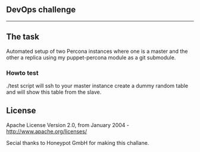 ## DevOps challenge

---

The task
--------

Automated setup of two Percona instances where one is a master
and the other a replica using my puppet-percona module as a git submodule.

### Howto test

./test script will ssh to your master instance create a dummy random table and will show this table from the slave.


License
-------
Apache License Version 2.0, from January 2004 - http://www.apache.org/licenses/

Secial thanks to Honeypot GmbH for making this challane.

